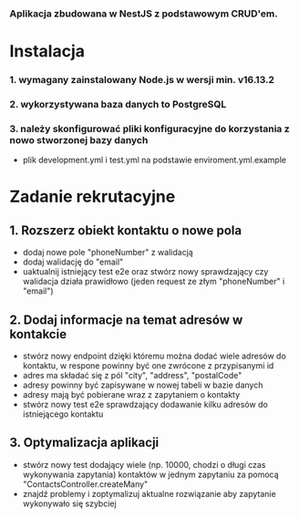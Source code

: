 ### Aplikacja zbudowana w NestJS z podstawowym CRUD'em.

# **Instalacja**

### 1. wymagany zainstalowany Node.js w wersji min. v16.13.2
### 2. wykorzystywana baza danych to PostgreSQL
### 3. należy skonfigurować pliki konfiguracyjne do korzystania z nowo stworzonej bazy danych
  - plik development.yml i test.yml na podstawie enviroment.yml.example

# **Zadanie rekrutacyjne**

## 1. Rozszerz obiekt kontaktu o nowe pola
  - dodaj nowe pole "phoneNumber" z walidacją
  - dodaj walidację do "email"
  - uaktualnij istniejący test e2e oraz stwórz nowy sprawdzający czy walidacja działa prawidłowo (jeden request ze złym "phoneNumber" i "email")

## 2. Dodaj informacje na temat adresów w kontakcie
  - stwórz nowy endpoint dzięki któremu można dodać wiele adresów do kontaktu, w respone powinny być one zwrócone z przypisanymi id
  - adres ma składać się z pól "city", "address", "postalCode"
  - adresy powinny być zapisywane w nowej tabeli w bazie danych
  - adresy mają być pobierane wraz z zapytaniem o kontakty
  - stwórz nowy test e2e sprawdzający dodawanie kilku adresów do istniejącego kontaktu

## 3. Optymalizacja aplikacji
  - stwórz nowy test dodający wiele (np. 10000, chodzi o długi czas wykonywania zapytania) kontaktów w jednym zapytaniu za pomocą "ContactsController.createMany"
  - znajdź problemy i zoptymalizuj aktualne rozwiązanie aby zapytanie wykonywało się szybciej
